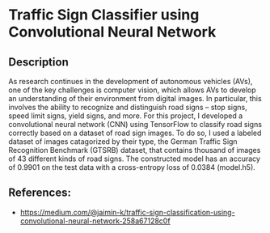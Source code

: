 # Traffic Sign Classifier using Convolutional Neural Network

## Description
As research continues in the development of autonomous vehicles (AVs), one of the key challenges is computer vision, which allows AVs to develop an understanding of their environment from digital images. In particular, this involves the ability to recognize and distinguish road signs – stop signs, speed limit signs, yield signs, and more. For this project, I developed a convolutional neural network (CNN) using TensorFlow to classify road signs correctly based on a dataset of road sign images. To do so, I used a labeled dataset of images catagorized by their type, the German Traffic Sign Recognition Benchmark (GTSRB) dataset, that contains thousand of images of 43 different kinds of road signs. The constructed model has an accuracy of 0.9901 on the test data with a cross-entropy loss of 0.0384 (model.h5).

## References:
- https://medium.com/@jaimin-k/traffic-sign-classification-using-convolutional-neural-network-258a67128c0f